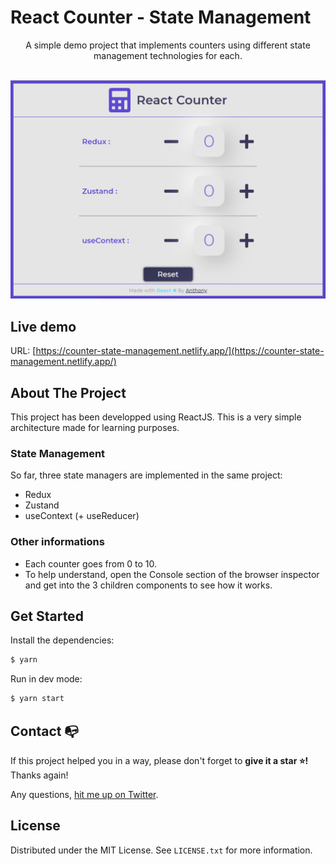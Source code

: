 # React Counter - State Management

<div align="center">
A simple demo project that implements counters using different state management technologies for each.
</div>
<br/>

![thumbnail](thumbnail.png)

## Live demo
URL: [https://counter-state-management.netlify.app/](https://counter-state-management.netlify.app/)

## About The Project
This project has been developped using ReactJS. This is a very simple architecture made for learning purposes.
### State Management
So far, three state managers are implemented in the same project:
- Redux
- Zustand
- useContext (+ useReducer)

### Other informations
- Each counter goes from 0 to 10.
- To help understand, open the Console section of the browser inspector and get into the 3 children components to see how it works.

## Get Started

Install the dependencies:

```sh
$ yarn
```

Run in dev mode:

```sh
$ yarn start
```


## Contact 📭
If this project helped you in a way, please don't forget to **give it a star ⭐!** Thanks again!

Any questions, [hit me up on Twitter](https://twitter.com/anthonyrovirajs).

## License

Distributed under the MIT License. See `LICENSE.txt` for more information.